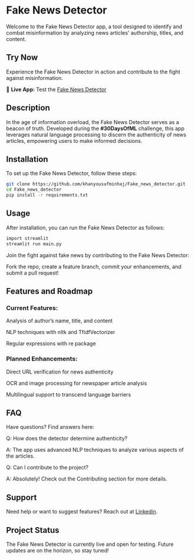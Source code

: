 # Fake News Detector

Welcome to the Fake News Detector app, a tool designed to identify and combat misinformation by analyzing news articles' authorship, titles, and content.

## Try Now

Experience the Fake News Detector in action and contribute to the fight against misinformation.

🔗 **Live App:** Test the [Fake News Detector](https://fake-news-check.streamlit.app/)

## Description

In the age of information overload, the Fake News Detector serves as a beacon of truth. Developed during the **#30DaysOfML** challenge, this app leverages natural language processing to discern the authenticity of news articles, empowering users to make informed decisions.

## Installation

To set up the Fake News Detector, follow these steps:

```bash
git clone https://github.com/khanyousufminhaj/Fake_news_detector.git
cd Fake_news_detector
pip install -r requirements.txt
```
## Usage
After installation, you can run the Fake News Detector as follows:

```bash
import streamlit
streamlit run main.py
```


Join the fight against fake news by contributing to the Fake News Detector:

Fork the repo, create a feature branch, commit your enhancements, and submit a pull request!

## Features and Roadmap
### Current Features:
Analysis of author’s name, title, and content

NLP techniques with nltk and TfidfVectorizer

Regular expressions with re package
### Planned Enhancements:
Direct URL verification for news authenticity

OCR and image processing for newspaper article analysis

Multilingual support to transcend language barriers
## FAQ
Have questions? Find answers here:

Q: How does the detector determine authenticity?

A: The app uses advanced NLP techniques to analyze various aspects of the articles.

Q: Can I contribute to the project?

A: Absolutely! Check out the Contributing section for more details.

## Support
Need help or want to suggest features? Reach out at [Linkedin](https://www.linkedin.com/in/yousuf-minhaj-khan-380974222/?lipi=urn%3Ali%3Apage%3Ad_flagship3_feed%3BXU2MzwlBQ22FD8%2BzD5GV5Q%3D%3D).

## Project Status
The Fake News Detector is currently live and open for testing. Future updates are on the horizon, so stay tuned!
